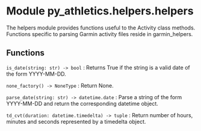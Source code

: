 Module py_athletics.helpers.helpers
===================================
The helpers module provides functions useful to the Activity class methods.
Functions specific to parsing Garmin activity files reside in garmin_helpers.

Functions
---------

    
`is_date(string: str) ‑> bool`
:   Returns True if the string is a valid date of the form YYYY-MM-DD.

    
`none_factory() ‑> NoneType`
:   Return None.

    
`parse_date(string: str) ‑> datetime.date`
:   Parse a string of the form YYYY-MM-DD and return the corresponding
    datetime object.

    
`td_cvt(duration: datetime.timedelta) ‑> tuple`
:   Return number of hours, minutes and seconds represented by a timedelta
    object.